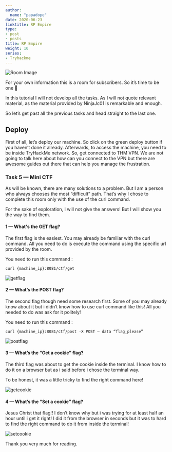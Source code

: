 ```yaml
---
author:
  name: "papadope"
date: 2020-06-23
linktitle: RP Empire
type:
- post
- posts
title: RP Empire
weight: 10
series:
- Tryhackme
---
```


![Room Image](/webfundamentals/roomphoto.png)

For your own information this is a room for subscribers. So it’s time to be one 🚀

In this tutorial I will not develop all the tasks. As I will not quote relevant material, as the material provided by NinjaJc01 is remarkable and enough.

So let’s get past all the previous tasks and head straight to the last one.

## Deploy

First of all, let’s deploy our machine. So click on the green deploy button if you haven’t done it already. Afterwards, to access the machine, you need to be inside TryHackMe network. So, get connected to THM VPN. We are not going to talk here about how can you connect to the VPN but there are awesome guides out there that can help you manage the frustration.

### Task 5 — Mini CTF

As will be known, there are many solutions to a problem.
But I am a person who always chooses the most “difficult” path. That’s why I chose to complete this room only with the use of the curl command.

For the sake of exploration, I will not give the answers! But I will show you the way to find them.

#### 1 — What's the GET flag?

Τhe first flag is the easiest. You may already be familiar with the curl command. All you need to do is execute the command using the specific url provided by the room.

You need to run this command :

``curl {machine_ip}:8081/ctf/get``

![getflag](/webfundamentals/getflag.jpeg)

#### 2 — What’s the POST flag?

The second flag though need some research first. Some of you may already know about it but i didn’t know how to use curl command like this! Αll you needed to do was ask for it politely!

You need to run this command :

``curl {machine_ip}:8081/ctf/post -X POST — data “flag_please”``

![postflag](/webfundamentals/postflag.jpeg)

#### 3 — What’s the “Get a cookie” flag?

The third flag was about to get the cookie inside the terminal. I know how to do it on a browser but as i said before i chose the terminal way.

To be honest, it was a little tricky to find the right command here!

![getcookie](/webfundamentals/terminalcookie.jpeg)

#### 4 — What’s the “Set a cookie” flag?

Jesus Christ that flag!! I don’t know why but i was trying for at least half an hour until i get it right! I did it from the browser in seconds but it was to hard to find the right command to do it from inside the terminal!

![setcookie](/webfundamentals/setcookie.jpeg)

Thank you very much for reading.